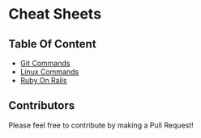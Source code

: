 # Cheat Sheets

## Table Of Content

- [Git Commands](./git/git-commands-cheat-sheet.md)
- [Linux Commands](./linux/linux-commands-cheat-sheet.md)
- [Ruby On Rails](./Ruby-on-Rails/ruby-on-rails-cheat-sheet.md)

## Contributors

Please feel free to contribute by making a Pull Request!
